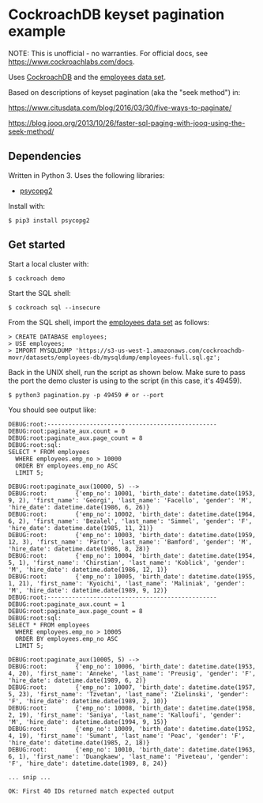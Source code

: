 # CockroachDB keyset pagination example

NOTE: This is unofficial - no warranties.  For official docs, see <https://www.cockroachlabs.com/docs>.

Uses [CockroachDB][crdb] and the [employees data set][employees].

Based on descriptions of keyset pagination (aka the "seek method") in:

<https://www.citusdata.com/blog/2016/03/30/five-ways-to-paginate/>

<https://blog.jooq.org/2013/10/26/faster-sql-paging-with-jooq-using-the-seek-method/>

## Dependencies

Written in Python 3.  Uses the following libraries:

- [psycopg2][psycopg2]

Install with:

    $ pip3 install psycopg2

## Get started

Start a local cluster with:

    $ cockroach demo

Start the SQL shell:

    $ cockroach sql --insecure

From the SQL shell, import the [employees data set][employees] as follows:

    > CREATE DATABASE employees;
    > USE employees;
    > IMPORT MYSQLDUMP 'https://s3-us-west-1.amazonaws.com/cockroachdb-movr/datasets/employees-db/mysqldump/employees-full.sql.gz';

Back in the UNIX shell, run the script as shown below.  Make sure to pass the port the demo cluster is using to the script (in this case, it's 49459).

    $ python3 pagination.py -p 49459 # or --port

You should see output like:

    DEBUG:root:------------------------------------------------
    DEBUG:root:paginate_aux.count = 0
    DEBUG:root:paginate_aux.page_count = 8
    DEBUG:root:sql:
    SELECT * FROM employees
      WHERE employees.emp_no > 10000
      ORDER BY employees.emp_no ASC
      LIMIT 5;

    DEBUG:root:paginate_aux(10000, 5) -->
    DEBUG:root:        {'emp_no': 10001, 'birth_date': datetime.date(1953, 9, 2), 'first_name': 'Georgi', 'last_name': 'Facello', 'gender': 'M', 'hire_date': datetime.date(1986, 6, 26)}
    DEBUG:root:        {'emp_no': 10002, 'birth_date': datetime.date(1964, 6, 2), 'first_name': 'Bezalel', 'last_name': 'Simmel', 'gender': 'F', 'hire_date': datetime.date(1985, 11, 21)}
    DEBUG:root:        {'emp_no': 10003, 'birth_date': datetime.date(1959, 12, 3), 'first_name': 'Parto', 'last_name': 'Bamford', 'gender': 'M', 'hire_date': datetime.date(1986, 8, 28)}
    DEBUG:root:        {'emp_no': 10004, 'birth_date': datetime.date(1954, 5, 1), 'first_name': 'Chirstian', 'last_name': 'Koblick', 'gender': 'M', 'hire_date': datetime.date(1986, 12, 1)}
    DEBUG:root:        {'emp_no': 10005, 'birth_date': datetime.date(1955, 1, 21), 'first_name': 'Kyoichi', 'last_name': 'Maliniak', 'gender': 'M', 'hire_date': datetime.date(1989, 9, 12)}
    DEBUG:root:------------------------------------------------
    DEBUG:root:paginate_aux.count = 1
    DEBUG:root:paginate_aux.page_count = 8
    DEBUG:root:sql:
    SELECT * FROM employees
      WHERE employees.emp_no > 10005
      ORDER BY employees.emp_no ASC
      LIMIT 5;

    DEBUG:root:paginate_aux(10005, 5) -->
    DEBUG:root:        {'emp_no': 10006, 'birth_date': datetime.date(1953, 4, 20), 'first_name': 'Anneke', 'last_name': 'Preusig', 'gender': 'F', 'hire_date': datetime.date(1989, 6, 2)}
    DEBUG:root:        {'emp_no': 10007, 'birth_date': datetime.date(1957, 5, 23), 'first_name': 'Tzvetan', 'last_name': 'Zielinski', 'gender': 'F', 'hire_date': datetime.date(1989, 2, 10)}
    DEBUG:root:        {'emp_no': 10008, 'birth_date': datetime.date(1958, 2, 19), 'first_name': 'Saniya', 'last_name': 'Kalloufi', 'gender': 'M', 'hire_date': datetime.date(1994, 9, 15)}
    DEBUG:root:        {'emp_no': 10009, 'birth_date': datetime.date(1952, 4, 19), 'first_name': 'Sumant', 'last_name': 'Peac', 'gender': 'F', 'hire_date': datetime.date(1985, 2, 18)}
    DEBUG:root:        {'emp_no': 10010, 'birth_date': datetime.date(1963, 6, 1), 'first_name': 'Duangkaew', 'last_name': 'Piveteau', 'gender': 'F', 'hire_date': datetime.date(1989, 8, 24)}

    ... snip ...

    OK: First 40 IDs returned match expected output


[psycopg2]: https://pypi.org/project/psycopg2/
[employees]: https://github.com/datacharmer/test_db
[crdb]: https://www.cockroachlabs.com
